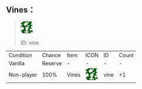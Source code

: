 ## Vines：

> <img src="./mc_icon/decorations/vine.png">
>
> ID: vine

<table>
	<tablebody>
		<tr>
			<td>Condition</td>
			<td>Chance</td>
			<td>Item</td>
			<td>ICON</td>
			<td>ID</td>
			<td>Count</td>
		</tr>
		<tr>
			<td>Vanilla</td>
			<td>Reserve </td>
			<td>-</td>
			<td>-</td>
			<td>-</td>
			<td>-</td>
		</tr>
		<tr>
			<td>Non-player</td>
			<td>100%</td>
			<td>Vines</td>
			<td><img src="./mc_icon/decorations/vine.png"></td>
			<td>vine</td>
			<td>+1</td>
		</tr>
	</tablebody>
</table>
